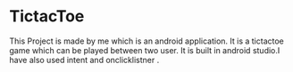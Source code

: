 # TictacToe
This Project is made by me which is an android application. It is a tictactoe game which can be played between two user. It is built in android studio.I have also used intent and onclicklistner
.

